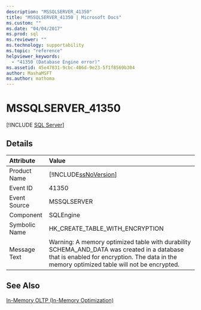 ```yaml
---
description: "MSSQLSERVER_41350"
title: "MSSQLSERVER_41350 | Microsoft Docs"
ms.custom: ""
ms.date: "04/04/2017"
ms.prod: sql
ms.reviewer: ""
ms.technology: supportability
ms.topic: "reference"
helpviewer_keywords: 
  - "41350 (Database Engine error)"
ms.assetid: 45e47831-9cbc-406d-9e23-5f1f8569b304
author: MashaMSFT
ms.author: mathoma
---
```

# MSSQLSERVER_41350
 [!INCLUDE [SQL Server](../../includes/applies-to-version/sqlserver.md)]
  
## Details  
  
| Attribute | Value |  
| :-------- | :---- |  
|Product Name|[!INCLUDE[ssNoVersion](../../includes/ssnoversion-md.md)]|  
|Event ID|41350|  
|Event Source|MSSQLSERVER|  
|Component|SQLEngine|  
|Symbolic Name|HK_CREATE_TABLE_WITH_ENCRYPTION|  
|Message Text|Warning: A memory optimized table with durability SCHEMA_AND_DATA was created in a database that is enabled for encryption. The data in the memory optimized table will not be encrypted.|  
  
## See Also  
[In-Memory OLTP &#40;In-Memory Optimization&#41;](~/relational-databases/in-memory-oltp/in-memory-oltp-in-memory-optimization.md)  
  
